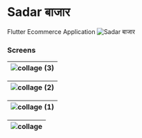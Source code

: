# Sadar बाजार

Flutter Ecommerce Application
![Sadar  बाजार](https://user-images.githubusercontent.com/42827589/91656068-441d6e80-ead3-11ea-9081-77cd503f2a48.png)

### Screens
| ![collage (3)](https://user-images.githubusercontent.com/42827589/91656293-4b457c00-ead5-11ea-8bd7-f611ad4882ef.jpg) | 
| :-------------: | 

|![collage (2)](https://user-images.githubusercontent.com/42827589/91656259-1afddd80-ead5-11ea-82ed-7bb2122a8c00.jpg) | 
| :-------------: | 

| ![collage (1)](https://user-images.githubusercontent.com/42827589/91656251-06b9e080-ead5-11ea-846f-9cc37eb513ae.jpg) | 
| :-------------: | 

|![collage](https://user-images.githubusercontent.com/42827589/91656310-6f08c200-ead5-11ea-9568-413aed4ef593.jpg) | 
| :-------------: | 
